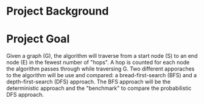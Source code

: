 # Project Background


# Project Goal

Given a graph (G), the algorithm will traverse from a start node (S) to an end node (E) in the fewest number of "hops".  A hop is counted for each node the algorithm passes through while traversing G.  Two different apporaches to the algorithm will be use and compared: a bread-first-search (BFS) and a depth-first-search (DFS) approach.  The BFS approach will be the deterministic approach and the "benchmark" to compare the probabilistic DFS approach.
